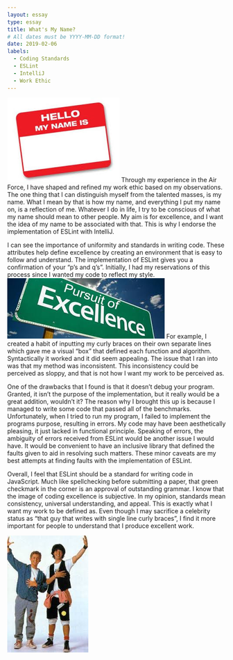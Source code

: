 ```yaml
---
layout: essay
type: essay
title: What's My Name?
# All dates must be YYYY-MM-DD format!
date: 2019-02-06
labels:
  - Coding Standards
  - ESLint
  - IntelliJ
  - Work Ethic
---
```


<img class="ui small left floated image" src="../images/Name.jpg">
Through my experience in the Air Force, I have shaped and refined my work ethic based on my observations.  The one thing that I can distinguish myself from the talented masses, is my name.   What I mean by that is how my name, and everything I put my name on, is a reflection of me.  Whatever I do in life, I try to be conscious of what my name should mean to other people.  My aim is for excellence, and I want the idea of my name to be associated with that.  This is why I endorse the implementation of ESLint with IntelliJ.

I can see the importance of uniformity and standards in writing code.  These attributes help define excellence by creating an environment that is easy to follow and understand.  The implementation of ESLint gives you a confirmation of your “p’s and q’s”.  Initially, I had my reservations of this process since I wanted my code to reflect my style.  
<img class="ui medium right floated image" src="../images/excellence.jpg">
For example, I created a habit of inputting my curly braces on their own separate lines which gave me a visual “box” that defined each function and algorithm.  Syntactically it worked and it did seem appealing.   The issue that I ran into was that my method was inconsistent.  This inconsistency could be perceived as sloppy, and that is not how I want my work to be perceived as.

One of the drawbacks that I found is that it doesn’t debug your program.  Granted, it isn’t the purpose of the implementation, but it really would be a great addition, wouldn’t it?  The reason why I brought this up is because I managed to write some code that passed all of the benchmarks.  Unfortunately, when I tried to run my program, I failed to implement the programs purpose, resulting in errors.  My code may have been aesthetically pleasing, it just lacked in functional principle.  Speaking of errors, the ambiguity of errors received from ESLint would be another issue I would have.  It would be convenient to have an inclusive library that defined the faults given to aid in resolving such matters.  These minor caveats are my best attempts at finding faults with the implementation of ESLint.

Overall, I feel that ESLint should be a standard for writing code in JavaScript.  Much like spellchecking before submitting a paper, that green checkmark in the corner is an approval of outstanding grammar.  I know that the image of coding excellence is subjective.  In my opinion, standards mean consistency, universal understanding, and appeal.  This is exactly what I want my work to be defined as.  Even though I may sacrifice a celebrity status as “that guy that writes with single line curly braces”, I find it more important for people to understand that I produce excellent work.

<img class="ui small left image" src="../images/Excellent.jpg">
